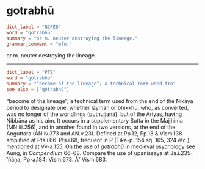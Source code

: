 # gotrabhū

``` toml
dict_label = "NCPED"
word = "gotrabhū"
summary = "or m. neuter destroying the lineage."
grammar_comment = "mfn."
```

or m. neuter destroying the lineage.

--------------------

``` toml
dict_label = "PTS"
word = "gotrabhū"
summary = "“become of the lineage”; a technical term used fro"
see_also = ["gotrabhū"]
```

“become of the lineage”; a technical term used from the end of the Nikāya period to designate one, whether layman or bhikkhu, who, as converted, was no longer of the worldlings (puthujjanā), but of the Ariyas, having Nibbāna as his aim. It occurs in a supplementary Sutta in the Majjhima (MN.iii.256), and in another found in two versions, at the end of the Anguttara (AN.iv.373 and AN.v.23). Defined at Pp.12, Pp.13 & Vism.138 amplified at Pts.i.66–Pts.i.68, frequent in P (Tika\-p. 154 sq. 165, 324 etc.), mentioned at Vv\-a.155. On the use of *[gotrabhū](gotrabhū.md)* in medieval psychology see Aung, in *Compendium* 66–68. Compare the use of upanissaya at Ja.i.235\-˚ñāṇa, Pp\-a.184; Vism.673. Ā˚ Vism.683.

